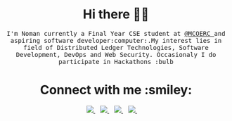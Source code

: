 <h1 align='center'>Hi there 👋🏾 </h1>

<p align='center'>
  <samp>
    I'm Noman currently a Final Year CSE student at <a href="https://engg.matoshri.edu.in/">@MCOERC </a> and aspiring software developer:computer:.My interest lies in field of Distributed Ledger Technologies, Software Development, DevOps and Web Security. Occasionaly I do participate in Hackathons :bulb
  </samp>
</p>
<h1 align='center'>Connect with me :smiley:</h1>
<p align='center'>
<a href="https://twitter.com/NomaanManiyar">
  <img src="https://img.shields.io/badge/twitter-%231DA1F2.svg?&style=for-the-badge&logo=twitter&logoColor=white" />
</a>&nbsp;&nbsp;
<a href="https://www.linkedin.com/in/noman-maniyar-40658117b/">
  <img src="https://img.shields.io/badge/linkedin-%230077B5.svg?&style=for-the-badge&logo=linkedin&logoColor=white" />
</a>&nbsp;&nbsp;
<a href="https://medium.com/@nomaanmaniyar">
  <img src="https://img.shields.io/badge/medium-%2312100E.svg?&style=for-the-badge&logo=medium&logoColor=white" />
</a>&nbsp;&nbsp;
<a href="mailto:nomaanmaniyar@gmail.com">
  <img src="https://img.shields.io/badge/email me-%23D14836.svg?&style=for-the-badge&logo=gmail&logoColor=white" />
</a>&nbsp;&nbsp;
</a>&nbsp;&nbsp;

<!--
**NomanManiyar/NomanManiyar** is a ✨ _special_ ✨ repository because its `README.md` (this file) appears on your GitHub profile.

Here are some ideas to get you started:

- 🔭 I’m currently working on ...
- 🌱 I’m currently learning ...
- 👯 I’m looking to collaborate on ...
- 🤔 I’m looking for help with ...
- 💬 Ask me about ...
- 📫 How to reach me: ...
- 😄 Pronouns: ...
- ⚡ Fun fact: ...
-->
